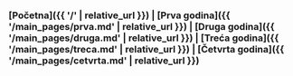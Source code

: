 ### [Početna]({{ '/' | relative_url }}) | [Prva godina]({{ '/main_pages/prva.md' | relative_url }}) | [Druga godina]({{ '/main_pages/druga.md' | relative_url }}) | [Treća godina]({{ '/main_pages/treca.md' | relative_url }}) | [Četvrta godina]({{ '/main_pages/cetvrta.md' | relative_url }})
